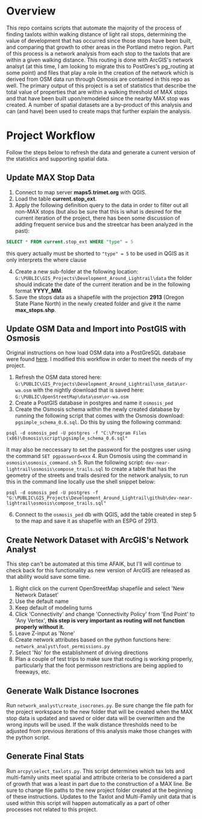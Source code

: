 # Overview

This repo contains scripts that automate the majority of the process of finding taxlots within walking distance of light rail stops, determining the value of development that has occurred since those stops have been built, and comparing that growth to other areas in the Portland metro region.  Part of this process is a network analysis from each stop to the taxlots that are within a given walking distance.  This routing is done with ArcGIS's network analsyt (at this time, I am looking to migrate this to PostGres's pg_routing at some point) and files that play a role in the creation of the network which is derived from OSM data run through Osmosis are contained in this repo as well.  The primary output of this project is a set of statistics that describe the total value of properties that are within a walking threshold of MAX stops and that have been built upon/remodeled since the nearby MAX stop was created.  A number of spatial datasets are a by-product of this analysis and can (and have) been used to create maps that further explain the analysis.

# Project Workflow

Follow the steps below to refresh the data and generate a current version of the statistics and supporting spatial data.

## Update MAX Stop Data

1. Connect to map server **maps5.trimet.org** with QGIS.
2. Load the table **current.stop_ext**.
3. Apply the following definition query to the data in order to filter out all non-MAX stops (but also be sure that this is what is desired for the current iteration of the project, there has been some discussion of adding frequent service bus and the streetcar has been analyzed in the past):

```sql
SELECT * FROM current.stop_ext WHERE "type" = 5
```

this query actually must be shorted to `"type" = 5` to be used in QGIS as it only interprets the where clause

4. Create a new sub-folder at the following location: `G:\PUBLIC\GIS_Projects\Development_Around_Lightrail\data` the folder should indicate the date of the current iteration and be in the following format **YYYY_MM**.
5. Save the stops data as a shapefile with the projection **2913** (Oregon State Plane North) in the newly created folder and give it the name **max_stops.shp**.

## Update OSM Data and Import into PostGIS with Osmosis

Original instructions on how load OSM data into a PostGreSQL database were found [here](http://skipperkongen.dk/2012/08/02/import-osm-data-into-postgis-using-osmosis/).  I modified this workflow in order to meet the needs of my project.

1. Refresh the OSM data stored here: `G:\PUBLIC\GIS_Projects\Development_Around_Lightrail\osm_data\or-wa.osm` with the nightly download that is saved here: `G:\PUBLIC\OpenStreetMap\data\osm\or-wa.osm`
2. Create a PostGIS database in postgres and name it `osmosis_ped`
3. Create the Osmosis schema within the newly created database by running the following script that comes with the Osmosis download: `pgsimple_schema_0.6.sql`.  Do this by using the following command:

```
psql -d osmosis_ped -U postgres -f "C:\Program Files (x86)\Osmosis\script\pgsimple_schema_0.6.sql"
```

It may also be neccessary to set the password for the postgres user using the command `SET pgpassword=xxx`
4. Run Osmosis using the command in `osmosis\osmosis_command.sh`
5. Run the following script: `dev-near-lightrail\osmosis\compose_trails.sql` to create a table that has the geometry of the streets and trails desired for the network analysis, to run this in the command line locally use the shell snippet below:

```
psql -d osmosis_ped -U postgres -f "G:\PUBLIC\GIS_Projects\Development_Around_Lightrail\github\dev-near-lightrail\osmosis\compose_trails.sql"
```

6. Connect to the `osmosis_ped` db with QGIS, add the table created in step 5 to the map and save it as shapefile with an ESPG of 2913.

## Create Network Dataset with ArcGIS's Network Analyst

This step can't be automated at this time AFAIK, but I'll will continue to check back for this functionality as new version of ArcGIS are released as that ability would save some time.

1. Right click on the current OpenStreetMap shapefile and select 'New Network Dataset'
2. Use the default name
3. Keep default of modeling turns
4. Click 'Connectivity' and change 'Connectivity Policy' from 'End Point' to 'Any Vertex', **this step is very important as routing will not function properly without it.**
5. Leave Z-input as 'None'
6. Create network attributes based on the python functions here: `network_analyst\foot_permissions.py`
7.  Select 'No' for the establishment of driving directions
8.  Plan a couple of test trips to make sure that routing is working properly, particularly that the foot permisson restrictions are being applied to freeways, etc.

## Generate Walk Distance Isocrones

Run `network_analyst\create_isocrones.py`.  Be sure change the file path for the project workspace to the new folder that will be created when the MAX stop data is updated and saved or older data will be overwritten and the wrong inputs will be used.  If the walk distance thresholds need to be adjusted from previous iterations of this analysis make those changes with the python script.

## Generate Final Stats

Run `arcpy\select_taxlots.py`.  This script determines which tax lots and multi-family units meet spatial and attribute criteria to be considered a part of growth that was a least in part due to the construction of a MAX line.  Be sure to change file paths to the new project folder created at the beginning of these instructions.  Updates to the Taxlot and Multi-Family unit data that is used within this script will happen automatically as a part of other processes not related to this project.